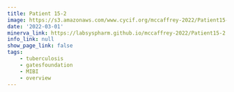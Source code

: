 ```yaml
---
title: Patient 15-2
image: https://s3.amazonaws.com/www.cycif.org/mccaffrey-2022/Patient15-2/thumbnail--default.jpg
date: '2022-03-01'
minerva_link: https://labsyspharm.github.io/mccaffrey-2022/Patient15-2
info_link: null
show_page_link: false
tags:
    - tuberculosis
    - gatesfoundation
    - MIBI
    - overview
---
```

